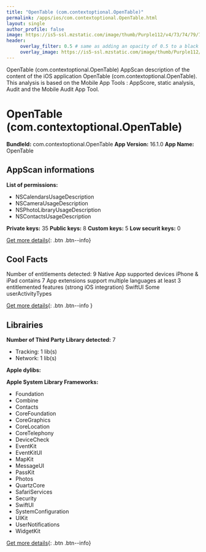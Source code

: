 ```yaml
---
title: "OpenTable (com.contextoptional.OpenTable)"
permalink: /apps/ios/com.contextoptional.OpenTable.html
layout: single
author_profile: false
image: https://is5-ssl.mzstatic.com/image/thumb/Purple112/v4/73/74/79/737479f2-762d-7f7d-d4ef-d8b92b6f6e7e/AppIcon-0-1x_U007emarketing-0-7-0-85-220.png/512x512bb.jpg
header: 
     overlay_filter: 0.5 # same as adding an opacity of 0.5 to a black background
     overlay_image: https://is5-ssl.mzstatic.com/image/thumb/Purple112/v4/73/74/79/737479f2-762d-7f7d-d4ef-d8b92b6f6e7e/AppIcon-0-1x_U007emarketing-0-7-0-85-220.png/512x512bb.jpg
---
```

OpenTable (com.contextoptional.OpenTable) AppScan description of the content of the iOS application OpenTable (com.contextoptional.OpenTable). This analysis is based on the Mobile App Tools : AppScore, static analysis, Audit and the Mobile Audit App Tool.

# OpenTable (com.contextoptional.OpenTable)

**BundleId:** com.contextoptional.OpenTable
**App Version:** 16.1.0
**App Name:** OpenTable


## AppScan informations 

**List of permissions:** 
- NSCalendarsUsageDescription
- NSCameraUsageDescription
- NSPhotoLibraryUsageDescription
- NSContactsUsageDescription
  
  
**Private keys:** 35
**Public keys:** 8
**Custom keys:** 5
**Low securit keys:** 0
  
[Get more details](/pricing.html){: .btn .btn--info}

## Cool Facts

Number of entitlements detected: 9
Native App
supported devices iPhone & iPad
contains 7 App extensions
support multiple languages
at least 3 entitlemented features (strong iOS integration)
SwiftUI
Some userActivityTypes
  
[Get more details](/pricing.html){: .btn .btn--info }

## Librairies 
**Number of Third Party Library detected:** 7
- Tracking: 1 lib(s)
- Network: 1 lib(s)


**Apple dylibs:**


**Apple System Library Frameworks:**
- Foundation
- Combine
- Contacts
- CoreFoundation
- CoreGraphics
- CoreLocation
- CoreTelephony
- DeviceCheck
- EventKit
- EventKitUI
- MapKit
- MessageUI
- PassKit
- Photos
- QuartzCore
- SafariServices
- Security
- SwiftUI
- SystemConfiguration
- UIKit
- UserNotifications
- WidgetKit


  
[Get more details](/pricing.html){: .btn .btn--info}

